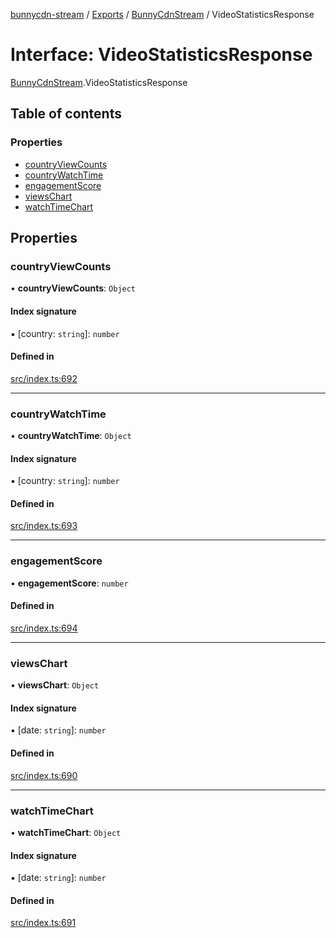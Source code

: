 [bunnycdn-stream](../README.md) / [Exports](../modules.md) / [BunnyCdnStream](../modules/BunnyCdnStream.md) / VideoStatisticsResponse

# Interface: VideoStatisticsResponse

[BunnyCdnStream](../modules/BunnyCdnStream.md).VideoStatisticsResponse

## Table of contents

### Properties

- [countryViewCounts](BunnyCdnStream.VideoStatisticsResponse.md#countryviewcounts)
- [countryWatchTime](BunnyCdnStream.VideoStatisticsResponse.md#countrywatchtime)
- [engagementScore](BunnyCdnStream.VideoStatisticsResponse.md#engagementscore)
- [viewsChart](BunnyCdnStream.VideoStatisticsResponse.md#viewschart)
- [watchTimeChart](BunnyCdnStream.VideoStatisticsResponse.md#watchtimechart)

## Properties

### countryViewCounts

• **countryViewCounts**: `Object`

#### Index signature

▪ [country: `string`]: `number`

#### Defined in

[src/index.ts:692](https://github.com/dan-online/bunnycdn-stream/blob/26b06e1/src/index.ts#L692)

___

### countryWatchTime

• **countryWatchTime**: `Object`

#### Index signature

▪ [country: `string`]: `number`

#### Defined in

[src/index.ts:693](https://github.com/dan-online/bunnycdn-stream/blob/26b06e1/src/index.ts#L693)

___

### engagementScore

• **engagementScore**: `number`

#### Defined in

[src/index.ts:694](https://github.com/dan-online/bunnycdn-stream/blob/26b06e1/src/index.ts#L694)

___

### viewsChart

• **viewsChart**: `Object`

#### Index signature

▪ [date: `string`]: `number`

#### Defined in

[src/index.ts:690](https://github.com/dan-online/bunnycdn-stream/blob/26b06e1/src/index.ts#L690)

___

### watchTimeChart

• **watchTimeChart**: `Object`

#### Index signature

▪ [date: `string`]: `number`

#### Defined in

[src/index.ts:691](https://github.com/dan-online/bunnycdn-stream/blob/26b06e1/src/index.ts#L691)
